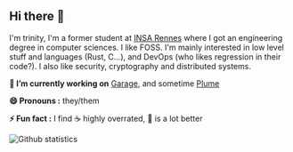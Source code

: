 ## Hi there 👋

I'm trinity, I'm a former student at [INSA Rennes](https://www.insa-rennes.fr/) where I got an engineering degree in computer sciences. I like FOSS.
I'm mainly interested in low level stuff and languages (Rust, C...), and DevOps (who likes regression in their code?). I also like security, cryptography and distributed systems.


**🔭 I’m currently working on** [Garage](https://git.deuxfleurs.fr/Deuxfleurs/garage/), and sometime [Plume](git.joinplu.me/Plume/Plume/)

**😄 Pronouns :** they/them

**⚡ Fun fact :** I find ☕ highly overrated, 🍵 is a lot better


![Github statistics](https://github-readme-stats.vercel.app/api?username=trinity-1686a&show_icons=true&theme=synthwave&include_all_commits=true&custom_title=My%20Github%20Stats&hide=stars)
